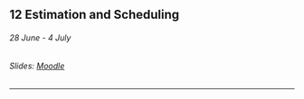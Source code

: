 ## 12 Estimation and Scheduling

###### 28 June - 4 July

###### Slides: [Moodle](https://www.moodle.tum.de/mod/resource/view.php?id=597843)

---



